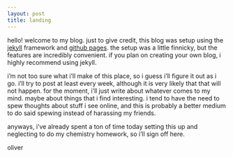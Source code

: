 ```yaml
---
layout: post
title: landing
---
```

hello! welcome to my blog. just to give credit, this blog was setup using the [jekyll](https://jekyllrb.com/) framework and [github pages](https://pages.github.com). the setup was a little finnicky, but the features are incredibly convenient. if you plan on creating your own blog, i highly recommend using jekyll.

i’m not too sure what i’ll make of this place, so i guess i’ll figure it out as i go. i’ll try to post at least every week, although it is very likely that that will not happen. for the moment, i’ll just write about whatever comes to my mind. maybe about things that i find interesting. i tend to have the need to spew thoughts about stuff i see online, and this is probably a better medium to do said spewing instead of harassing my friends.

anyways, i’ve already spent a ton of time today setting this up and neglecting to do my chemistry homework, so i’ll sign off here.

oliver

